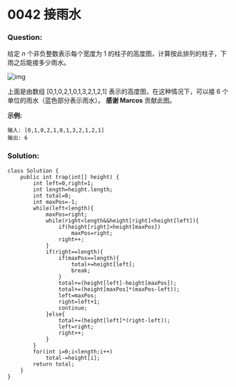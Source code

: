 # 0042 接雨水

### Question:

给定 *n* 个非负整数表示每个宽度为 1 的柱子的高度图，计算按此排列的柱子，下雨之后能接多少雨水。

![img](https://assets.leetcode-cn.com/aliyun-lc-upload/uploads/2018/10/22/rainwatertrap.png)

上面是由数组 [0,1,0,2,1,0,1,3,2,1,2,1] 表示的高度图，在这种情况下，可以接 6 个单位的雨水（蓝色部分表示雨水）。 **感谢 Marcos** 贡献此图。

**示例:**

```
输入: [0,1,0,2,1,0,1,3,2,1,2,1]
输出: 6
```

### Solution:

```
class Solution {
    public int trap(int[] height) {
        int left=0,right=1;
        int length=height.length;
        int total=0;
        int maxPos=-1;
        while(left<length){
            maxPos=right;
            while(right<length&&height[right]<height[left]){
                if(height[right]>height[maxPos])
                    maxPos=right;
                right++;
            }
            if(right==length){
                if(maxPos==length){
                    total+=height[left];
                    break;
                }
                total+=(height[left]-height[maxPos]);
                total+=(height[maxPos]*(maxPos-left));
                left=maxPos;
                right=left+1;
                continue;
            }else{
                total+=(height[left]*(right-left));
                left=right;
                right++;
            }
        }
        for(int i=0;i<length;i++)
            total-=height[i];
        return total;
    }
}
```

